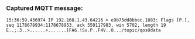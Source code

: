 ### Captured MQTT message:

```
15:36:59.436974 IP 192.168.1.43.64216 > e9b75dd8bbec.1883: Flags [P.], seq 1178678934:1178678953, ack 559117983, win 5702, length 19
E..;.3..>......+.......[FA6.!Sv.P..F4V..0.../topic/qos0data
```
